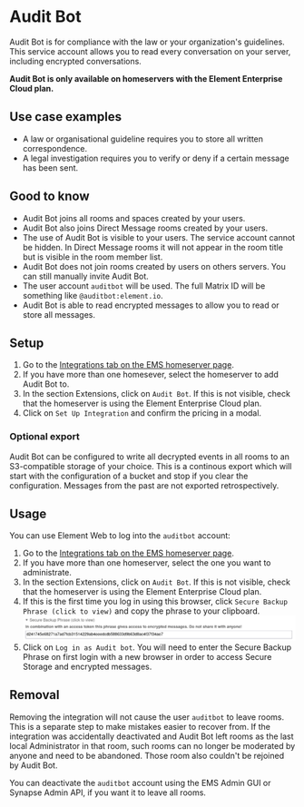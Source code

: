 # Audit Bot

Audit Bot is for compliance with the law or your organization's guidelines. This service account allows you to read every conversation on your server, including encrypted conversations.

**Audit Bot is only available on homeservers with the Element Enterprise Cloud plan.**

## Use case examples

- A law or organisational guideline requires you to store all written correspondence.
- A legal investigation requires you to verify or deny if a certain message has been sent.

## Good to know

- Audit Bot joins all rooms and spaces created by your users.
- Audit Bot also joins Direct Message rooms created by your users.
- The use of Audit Bot is visible to your users. The service account cannot be hidden. In Direct Message rooms it will not appear in the room title but is visible in the room member list.
- Audit Bot does not join rooms created by users on others servers. You can still manually invite Audit Bot.
- The user account `auditbot` will be used. The full Matrix ID will be something like `@auditbot:element.io`.
- Audit Bot is able to read encrypted messages to allow you to read or store all messages.

## Setup

1. Go to the [Integrations tab on the EMS homeserver page](https://ems.element.io/user/hosting#/integrations).
1. If you have more than one homesever, select the homeserver to add Audit Bot to.
1. In the section Extensions, click on `Audit Bot`. If this is not visible, check that the homeserver is using the Element Enterprise Cloud plan.
1. Click on `Set Up Integration` and confirm the pricing in a modal.

### Optional export

Audit Bot can be configured to write all decrypted events in all rooms to an S3-compatible storage of your choice.
This is a continous export which will start with the configuration of a bucket and stop if you clear the configuration.
Messages from the past are not exported retrospectively.

## Usage

You can use Element Web to log into the `auditbot` account:

1. Go to the [Integrations tab on the EMS homeserver page](https://ems.element.io/user/hosting#/integrations).
1. If you have more than one homeserver, select the one you want to administrate.
1. In the section Extensions, click on `Audit Bot`. If this is not visible, check that the homeserver is using the Element Enterprise Cloud plan.
1. If this is the first time you log in using this browser, click `Secure Backup Phrase (click to view)` and copy the phrase to your clipboard.  
![temp](/images/integrations/Admin-Bot/secure-backup-phrase.png)
1. Click on `Log in as Audit bot`. You will need to enter the Secure Backup Phrase on first login with a new browser in order to access Secure Storage and encrypted messages.

## Removal

Removing the integration will not cause the user `auditbot` to leave rooms.
This is a separate step to make mistakes easier to recover from.
If the integration was accidentally deactivated and Audit Bot left rooms as the last local Administrator in that room, such rooms can no longer be moderated by anyone and need to be abandoned. Those room also couldn't be rejoined by Audit Bot.

You can deactivate the `auditbot` account using the EMS Admin GUI or Synapse Admin API, if you want it to leave all rooms.
